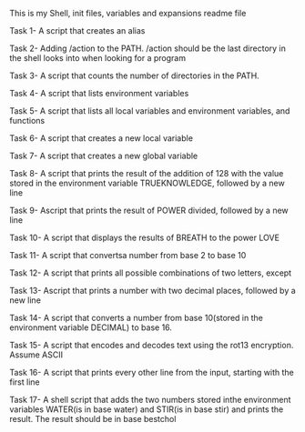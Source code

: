 This is my Shell, init files, variables and expansions readme file

Task 1- A script that creates an alias

Task 2- Adding /action to the PATH. /action should be the last directory in the shell looks into when looking for a program

Task 3- A script that counts the number of directories in the PATH.

Task 4- A script that lists environment variables

Task 5- A script that lists all local variables and environment variables, and functions

Task 6- A script that creates a new local variable

Task 7- A script that creates a new global variable

Task 8- A script that prints the result of the addition of 128 with the value stored in the environment variable TRUEKNOWLEDGE, followed by a new line

Task 9- Ascript that prints the result of POWER divided, followed by a new line

Task 10- A script that displays the results of BREATH to the power LOVE

Task 11- A script that convertsa number from base 2 to base 10

Task 12- A script that prints all possible combinations of two letters, except 

Task 13- Ascript that prints a number with two decimal places, followed by a new line

Task 14- A script that converts a number from base 10(stored in the environment variable DECIMAL) to base 16. 

Task 15- A script that encodes and decodes text using the rot13 encryption. Assume ASCII

Task 16- A script that prints every other line from the input, starting with the first line

Task 17- A shell script that adds the two numbers stored inthe environment variables WATER(is in base water) and STIR(is in base stir) and prints the result. The result should be in base bestchol
